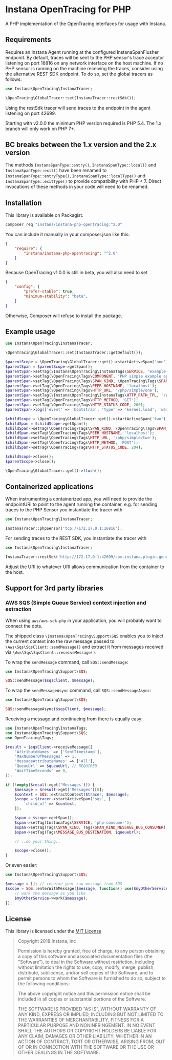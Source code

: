 # Instana OpenTracing for PHP

A PHP implementation of the OpenTracing interfaces for usage with Instana.

## Requirements

Requires an Instana Agent running at the configured  InstanaSpanFlusher  endpoint. By default,
traces will be sent to the PHP sensor's trace acceptor listening on port 16816 on any network
interface on the host machine. If no PHP sensor is running on the machine receiving the traces,
consider using the alternative REST SDK endpoint. To do so, set the global tracers as follows:

```php
use Instana\OpenTracing\InstanaTracer;

\OpenTracing\GlobalTracer::set(InstanaTracer::restSdk());
```

Using the restSdk tracer will send traces to the endpoint in the agent listening on port 42699.

Starting with v2.0.0 the minimum PHP version required is PHP 5.4.
The 1.x branch will only work on PHP 7+.

## BC breaks between the 1.x version and the 2.x version

The methods `InstanaSpanType::entry()`, `InstanaSpanType::local()` and `InstanaSpanType::exit()`
have been renamed to `InstanaSpanType::entryType()`, `InstanaSpanType::localType()` and
`InstanaSpanType::exitType()` to provide compatibility with PHP < 7. Direct invocations of these
methods in your code will need to be renamed.

## Installation

This library is available on Packagist.

```bash
composer req "instana/instana-php-opentracing:^2.0"
```

You can include it manually in your composer.json like this:

```json
{
    "require": {
        "instana/instana-php-opentracing": "^2.0"
    }
}
```

Because OpenTracing v1.0.0 is still in beta, you will also need to set

```json
{
    "config": {
        "prefer-stable": true,
        "minimum-stability": "beta",
    }
}
```

Otherwise, Composer will refuse to install the package.

## Example usage

```php
use Instana\OpenTracing\InstanaTracer;

\OpenTracing\GlobalTracer::set(InstanaTracer::getDefault());

$parentScope = \OpenTracing\GlobalTracer::get()->startActiveSpan('one');
$parentSpan = $parentScope->getSpan();
$parentSpan->setTag(\Instana\OpenTracing\InstanaTags\SERVICE, "example-service");
$parentSpan->setTag(\OpenTracing\Tags\COMPONENT, 'PHP simple example app');
$parentSpan->setTag(\OpenTracing\Tags\SPAN_KIND, \OpenTracing\Tags\SPAN_KIND_RPC_SERVER);
$parentSpan->setTag(\OpenTracing\Tags\PEER_HOSTNAME, 'localhost');
$parentSpan->setTag(\OpenTracing\Tags\HTTP_URL, '/php/simple/one');
$parentSpan->setTag(\Instana\OpenTracing\InstanaTags\HTTP_PATH_TPL, '/php/simple/{id}');
$parentSpan->setTag(\OpenTracing\Tags\HTTP_METHOD, 'GET');
$parentSpan->setTag(\OpenTracing\Tags\HTTP_STATUS_CODE, 200);
$parentSpan->log(['event' => 'bootstrap', 'type' => 'kernel.load', 'waiter.millis' => 1500]);

$childScope = \OpenTracing\GlobalTracer::get()->startActiveSpan('two');
$childSpan = $childScope->getSpan();
$childSpan->setTag(\OpenTracing\Tags\SPAN_KIND, \OpenTracing\Tags\SPAN_KIND_RPC_CLIENT);
$childSpan->setTag(\OpenTracing\Tags\PEER_HOSTNAME, 'localhost');
$childSpan->setTag(\OpenTracing\Tags\HTTP_URL, '/php/simple/two');
$childSpan->setTag(\OpenTracing\Tags\HTTP_METHOD, 'POST');
$childSpan->setTag(\OpenTracing\Tags\HTTP_STATUS_CODE, 204);

$childScope->close();
$parentScope->close();

\OpenTracing\GlobalTracer::get()->flush();
```

## Containerized applications

When instrumenting a containerized app, you will need to provide the endpointURI to point to the
agent running the container, e.g. for sending traces to the PHP Sensor you instantiate the tracer with

```php
use Instana\OpenTracing\InstanaTracer;

InstanaTracer::phpSensor('tcp://172.17.0.1:16816');
```

For sending traces to the REST SDK, you instantiate the tracer with

```php
use Instana\OpenTracing\InstanaTracer;

InstanaTracer::restSdk('http://172.17.0.1:42699/com.instana.plugin.generic.trace');
```

Adjust the URI to whatever URI allows communication from the container to the host.

## Support for 3rd party libraries

### AWS SQS (Simple Queue Service) context injection and extraction

When using `aws/aws-sdk-php` in your application, you will probably want to connect the dots.

The shipped class `\Instana\OpenTracing\Support\SQS` enables you to inject the current context
into the raw message passed to `\Aws\Sqs\SqsClient::sendMessage()` and extract it from messages
received via `\Aws\Sqs\SqsClient::receiveMessage()`.

To wrap the `sendMessage` command, call `SQS::sendMessage`:

```php
use Instana\OpenTracing\Support\SQS;

SQS::sendMessage($sqsClient, $message);
```

To wrap the `sendMessageAsync` command, call `SQS::sendMessageAsync`:

```php
use Instana\OpenTracing\Support\SQS;

SQS::sendMessageAsync($sqsClient, $message);
```

Receiving a message and continueing from there is equally easy:

```php
use Instana\OpenTracing\InstanaTags;
use Instana\OpenTracing\Support\SQS;
use OpenTracing\Tags;

$result = $sqsClient->receiveMessage([
    'AttributeNames' => ['SentTimestamp'],
    'MaxNumberOfMessages' => 1,
    'MessageAttributeNames' => ['All'],
    'QueueUrl' => $queueUrl, // REQUIRED
    'WaitTimeSeconds' => 0,
]);

if (!empty($result->get('Messages'))) {
    $message = $result->get('Messages')[0];
    $context = SQS::extractContext($tracer, $message);
    $scope = $tracer->startActiveSpan('sqs', [
        'child_of' => $context,
    ]);

    $span = $scope->getSpan();
    $span->setTag(InstanaTags\SERVICE, 'php-consumer');
    $span->setTag(Tags\SPAN_KIND, Tags\SPAN_KIND_MESSAGE_BUS_CONSUMER);
    $span->setTag(Tags\MESSAGE_BUS_DESTINATION, $queueUrl);

    // ..do your thing..

    $scope->close();
}
```

Or even easier:

```php
use Instana\OpenTracing\Support\SQS;

$message = []; // receive your raw message from SQS
$scope = SQS::enterWithMessage($message, function() use($myOtherService) {
    // work the message as you like
    $myOtherService->work($message);
});
```

## License

This library is licensed under the [MIT License](https://opensource.org/licenses/MIT)

> Copyright 2018 Instana, Inc
>
>  Permission is hereby granted, free of charge, to any person obtaining a copy of this software and associated documentation files (the "Software"), to deal in the Software without restriction, including without limitation the rights to use, copy, modify, merge, publish, distribute, sublicense, and/or sell copies of the Software, and to permit persons to whom the Software is furnished to do so, subject to the following conditions:
>
>  The above copyright notice and this permission notice shall be included in all copies or substantial portions of the Software.
>
>  THE SOFTWARE IS PROVIDED "AS IS", WITHOUT WARRANTY OF ANY KIND, EXPRESS OR IMPLIED, INCLUDING BUT NOT LIMITED TO THE WARRANTIES OF MERCHANTABILITY, FITNESS FOR A PARTICULAR PURPOSE AND NONINFRINGEMENT. IN NO EVENT SHALL THE AUTHORS OR COPYRIGHT HOLDERS BE LIABLE FOR ANY CLAIM, DAMAGES OR OTHER LIABILITY, WHETHER IN AN ACTION OF CONTRACT, TORT OR OTHERWISE, ARISING FROM, OUT OF OR IN CONNECTION WITH THE SOFTWARE OR THE USE OR OTHER DEALINGS IN THE SOFTWARE.
